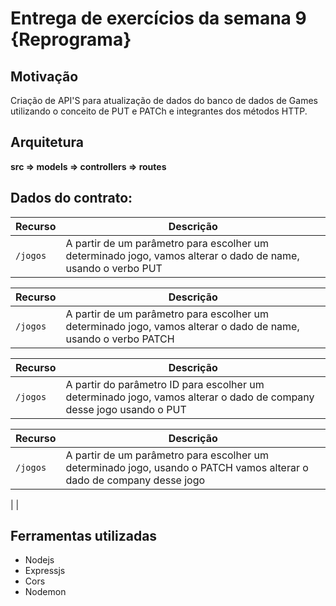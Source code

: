 
# Entrega de exercícios da semana 9 {Reprograma}

## Motivação

Criação de API'S para atualização de dados do banco de dados de Games utilizando o conceito de PUT e PATCh e integrantes dos métodos HTTP.


## Arquitetura 

**src => models => controllers => routes**

## Dados do contrato:

| Recurso | Descrição |
| --- | --- |
| `/jogos` | A partir de um parâmetro para escolher um determinado jogo, vamos alterar o dado de name, usando o verbo PUT|

| Recurso | Descrição |
| --- | --- |
| `/jogos` |  A partir de um parâmetro para escolher um determinado jogo, vamos alterar o dado de name, usando o verbo PATCH|

| Recurso | Descrição |
| --- | --- |
| `/jogos` | A partir do parâmetro ID para escolher um determinado jogo, vamos alterar o dado de company desse jogo usando o PUT|

| Recurso | Descrição |
| --- | --- |
| `/jogos` | A partir de um parâmetro para escolher um determinado jogo, usando o PATCH vamos alterar o dado de company desse jogo
|
|

## Ferramentas utilizadas

* Nodejs
* Expressjs
* Cors
* Nodemon

